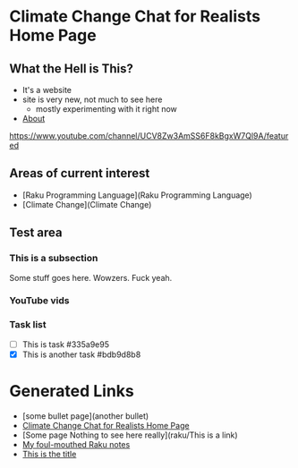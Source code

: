 # Climate Change Chat for Realists Home Page

## What the Hell is This?
* It's a website
* site is very new, not much to see here 
    * mostly experimenting with it right now
* [About](about)
 
https://www.youtube.com/channel/UCV8Zw3AmSS6F8kBgxW7Ql9A/featured

## Areas of current interest
* [Raku Programming Language](Raku Programming Language)
* [Climate Change](Climate Change)

## Test area

### This is a subsection

Some stuff goes here. Wowzers. Fuck yeah.

### YouTube vids




### Task list
* [ ] This is task  #335a9e95
* [X] This is another task  #bdb9d8b8

# Generated Links

- [some bullet page](another bullet)
- [Climate Change Chat for Realists Home Page](index)
- [Some page Nothing to see here really](raku/This is a link)
- [My foul-mouthed Raku notes](raku/index)
- [This is the title](twitter/markdown)
